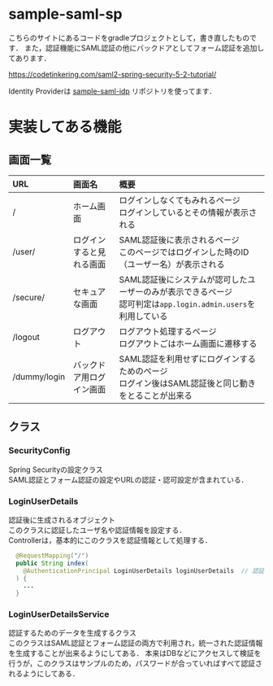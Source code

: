 # sample-saml-sp

こちらのサイトにあるコードをgradleプロジェクトとして，書き直したものです．
また，認証機能にSAML認証の他にバックドアとしてフォーム認証を追加してあります．

https://codetinkering.com/saml2-spring-security-5-2-tutorial/

Identity Providerは [sample-saml-idp](https://github.com/lycee-project/sample-saml-idp) リポジトリを使ってます．


# 実装してある機能

## 画面一覧
| URL          | 画面名          | 概要                                                                      |
|:-------------|:-------------|:------------------------------------------------------------------------|
| /            | ホーム画面        | ログインしなくてもみれるページ<br>ログインしているとその情報が表示される                                  |
| /user/       | ログインすると見れる画面 | SAML認証後に表示されるページ<br>このページではログインした時のID（ユーザー名）が表示される                      |
| /secure/     | セキュアな画面      | SAML認証後にシステムが認可したユーザーのみが表示できるページ<br>認可判定は`app.login.admin.users`を利用している |
| /logout      | ログアウト        | ログアウト処理するページ<br>ログアウトごはホーム画面に遷移する                                       |
| /dummy/login | バックドア用ログイン画面 | SAML認証を利用せずにログインするためのページ<br>ログイン後はSAML認証後と同じ動きをとることが出来る                 |



## クラス

### SecurityConfig
Spring Securityの設定クラス  
SAML認証とフォーム認証の設定やURLの認証・認可設定が含まれている．  

### LoginUserDetails
認証後に生成されるオブジェクト  
このクラスに認証したユーザ名や認証情報を設定する．  
Controllerは，基本的にこのクラスを認証情報として処理する．
```java
  @RequestMapping("/")
  public String index(
    @AuthenticationPrincipal LoginUserDetails loginUserDetails  // 認証情報の取得
  ) {
    ...
  }
```

### LoginUserDetailsService
認証するためのデータを生成するクラス  
このクラスはSAML認証とフォーム認証の両方で利用され，統一された認証情報を生成することが出来るようにしてある．
本来はDBなどにアクセスして検証を行うが，このクラスはサンプルのため，パスワードが合っていればすべて認証されるようにしてある．  


